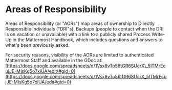 # Areas of Responsibility

Areas of Responsibility \(or "AORs"\) map areas of ownership to Directly Responsible Individuals \("DRI"s\), Backups \(people to contact when the DRI is on vacation or unavailable\) with a link to a publicly shared Process Write-Up in the Mattermost Handbook, which includes questions and answers to what's been previously asked.   
  
For security reasons, visibility of the AORs are limited to authenticated Mattermost Staff and available in the GDoc at: [https://docs.google.com/spreadsheets/d/1Vsx8vTo56tGR6SUcrX\_5lTMrEcujJE-MIsKg5o7xiUA/edit\#gid=0](https://docs.google.com/spreadsheets/d/1Vsx8vTo56tGR6SUcrX_5lTMrEcujJE-MIsKg5o7xiUA/edit#gid=0)

